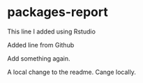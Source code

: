 # packages-report

This line I added using Rstudio

Added line from Github


Add something again.

A local change to the readme.
Cange locally. 